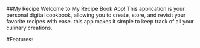 ##My Recipe 
Welcome to My Recipe Book App! This application is your personal digital cookbook, allowing you to create, store, and revisit your favorite recipes with ease. this app makes it simple to keep track of all your culinary creations.

#Features: 
